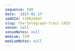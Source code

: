 ```yaml
---
sequence: 580
date: '2017-01-17'
imdbId: tt0024647
slug: the-telegraph-trail-1933
venue: null
venueNotes: null
medium: TCM
mediumNotes: null
---
```


